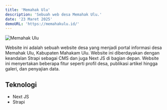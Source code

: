 ```yaml
---
title: 'Memahak Ulu'
description: 'Sebuah web desa Memahak Ulu.'
date: '23 Maret 2025'
demoURL: 'https://memahakulu.id/'
---
```


![Memahak Ulu](/memahakulu.jpg)

Website ini adalah sebuah website desa yang menjadi portal informasi desa Memahak Ulu, Kabupaten Mahakam Ulu. Website ini diberdayakan dengan keandalan Strapi sebagai CMS dan juga Next JS di bagian depan. Website ini menyertakan beberapa fitur seperti profil desa, publikasi artikel hingga galeri, dan penyajian data.

## Teknologi

- Next JS
- Strapi
